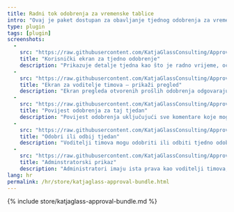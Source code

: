 ```yaml
---
title: Radni tok odobrenja za vremenske tablice
intro: "Ovaj je paket dostupan za obavljanje tjednog odobrenja za vremenske tablice."
type: plugin
tags: [plugin]
screenshots:
  - 
    src: "https://raw.githubusercontent.com/KatjaGlassConsulting/ApprovalBundle/0.9.1/_documentation/Screenshot_UserApprovalForWeek.png"
    title: "Korisnički ekran za tjedno odobrenje"
    description: "Prikazuje detalje tjedna kao što je radno vrijeme, očekivano vrijeme i radnje kao što je slanje za odobrenje"
  - 
    src: "https://raw.githubusercontent.com/KatjaGlassConsulting/ApprovalBundle/0.9.1/_documentation/Screenshot_TeamleadOverviewOfTeam.png"
    title: "Ekran za voditelje timova – prikaži pregled"
    description: "Ekran pregleda otvorenih prošlih odobrenja odgovarajućih članova tima i njega samoga te stanje aktualno završenog tjedna"
  - 
    src: "https://raw.githubusercontent.com/KatjaGlassConsulting/ApprovalBundle/0.9.1/_documentation/Screenshot_TeamleadSeeHistory.png"
    title: "Povijest odobrenja za taj tjedan"
    description: "Povijest odobrenja uključujući sve komentare koje mogu pogledati voditelj tima ili korisnici"
  - 
    src: "https://raw.githubusercontent.com/KatjaGlassConsulting/ApprovalBundle/0.9.1/_documentation/Screenshot_TeamleadApproveDeny.png"
    title: "Odobri ili odbij tjedan"
    description: "Voditelji timova mogu odobriti ili odbiti tjedno odobrenje"
  - 
    src: "https://raw.githubusercontent.com/KatjaGlassConsulting/ApprovalBundle/0.9.1/_documentation/Screenshot_AdminRollbackOption.png"
    title: "Adminstratorski prikaz"
    description: "Administratori imaju ista prava kao voditelji timova, uz to smiju vidjeti sve suradnike u pregledu te smiju poništiti odobrenje"
lang: hr
permalink: /hr/store/katjaglass-approval-bundle.html
---
```


{% include store/katjaglass-approval-bundle.md %}
